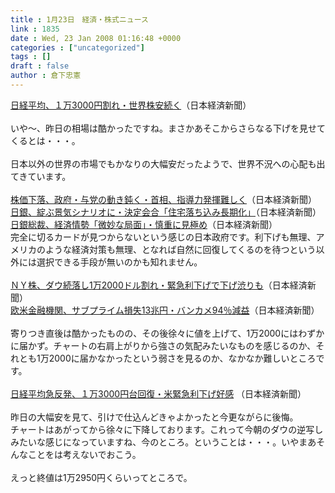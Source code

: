 ```yaml
---
title : 1月23日　経済・株式ニュース
link : 1835
date : Wed, 23 Jan 2008 01:16:48 +0000
categories : ["uncategorized"]
tags : []
draft : false
author : 倉下忠憲
---
```


<A HREF="http://www.nikkei.co.jp/news/keizai/20080122AT2C2200I22012008.html" TARGET="_blank">日経平均、１万3000円割れ・世界株安続く</A>（日本経済新聞）<BR><BR>いや～、昨日の相場は酷かったですね。まさかあそこからさらなる下げを見せてくるとは・・・。<BR><BR>日本以外の世界の市場でもかなりの大幅安だったようで、世界不況への心配も出てきています。<BR><BR><A HREF="http://www.nikkei.co.jp/news/seiji/20080123AT3S2202022012008.html" TARGET="_blank">株価下落、政府・与党の動き鈍く・首相、指導力発揮難しく</A>（日本経済新聞）<BR><A HREF="http://www.nikkei.co.jp/news/keizai/20080123AT2C2205722012008.html" TARGET="_blank">日銀、綻ぶ景気シナリオに・決定会合「住宅落ち込み長期化」</A>（日本経済新聞）<BR><A HREF="http://www.nikkei.co.jp/news/keizai/20080123AT2C2204G22012008.html" TARGET="_blank">日銀総裁、経済情勢「微妙な局面」・慎重に見極め</A>（日本経済新聞）<BR>完全に切るカードが見つからないという感じの日本政府です。利下げも無理、アメリカのような経済対策も無理、となれば自然に回復してくるのを待つという以外には選択できる手段が無いのかも知れません。<BR><BR><A HREF="http://www.nikkei.co.jp/news/main/20080123AT2M2300I23012008.html" TARGET="_blank">ＮＹ株、ダウ続落し1万2000ドル割れ・緊急利下げで下げ渋りも</A>（日本経済新聞）<BR><A HREF="http://www.nikkei.co.jp/news/kaigai/20080123AT2M2203M22012008.html" TARGET="_blank">欧米金融機関、サブプライム損失13兆円・バンカメ94％減益</A>（日本経済新聞）<BR><BR>寄りつき直後は酷かったものの、その後徐々に値を上げて、1万2000にはわずかに届かず。チャートの右肩上がりから強さの気配みたいなものを感じるのか、それとも1万2000に届かなかったという弱さを見るのか、なかなか難しいところです。<BR><BR><A HREF="http://www.nikkei.co.jp/news/main/20080123NT000Y13823012008.html" TARGET="_blank">日経平均急反発、１万3000円台回復・米緊急利下げ好感</A> （日本経済新聞）<BR><BR>昨日の大幅安を見て、引けで仕込んどきゃよかったと今更ながらに後悔。<BR>チャートはあがってから徐々に下降しております。これって今朝のダウの逆写しみたいな感じになっていますね、今のところ。ということは・・・。いやまあそんなことをは考えないでおこう。<BR><BR>えっと終値は1万2950円くらいってところで。<BR><BR><BR><BR><BR><BR><BR><br><br>
